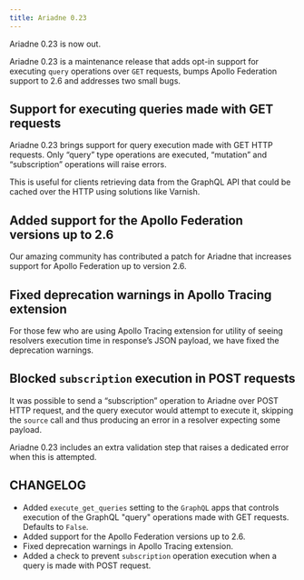 ```yaml
---
title: Ariadne 0.23
---
```


Ariadne 0.23 is now out.

Ariadne 0.23 is a maintenance release that adds opt-in support for executing `query` operations over `GET` requests, bumps Apollo Federation support to 2.6 and addresses two small bugs.

<!--truncate-->

##  Support for executing queries made with GET requests

Ariadne 0.23 brings support for query execution made with GET HTTP requests. Only “query” type operations are executed, “mutation” and “subscription” operations will raise errors.

This is useful for clients retrieving data from the GraphQL API that could be cached over the HTTP using solutions like Varnish.


## Added support for the Apollo Federation versions up to 2.6

Our amazing community has contributed a patch for Ariadne that increases support for Apollo Federation up to version 2.6.


## Fixed deprecation warnings in Apollo Tracing extension

For those few who are using Apollo Tracing extension for utility of seeing resolvers execution time in response’s JSON payload, we have fixed the deprecation warnings.


## Blocked `subscription` execution in POST requests

It was possible to send a “subscription” operation to Ariadne over POST HTTP request, and the query executor would attempt to execute it, skipping the `source` call and thus producing an error in a resolver expecting some payload.

Ariadne 0.23 includes an extra validation step that raises a dedicated error when this is attempted.


## CHANGELOG

- Added `execute_get_queries` setting to the `GraphQL` apps that controls execution of the GraphQL "query" operations made with GET requests. Defaults to `False`.
- Added support for the Apollo Federation versions up to 2.6.
- Fixed deprecation warnings in Apollo Tracing extension.
- Added a check to prevent `subscription` operation execution when a query is made with POST request.


